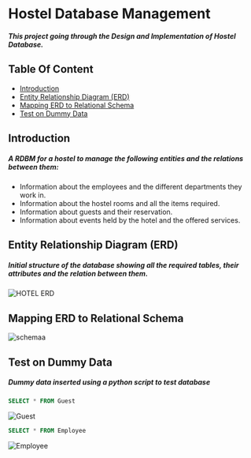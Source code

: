 # Hostel Database Management
##### This project going through the Design and Implementation of Hostel Database. 
## Table Of Content
- [Introduction](#intro)
- [Entity Relationship Diagram (ERD)](#erd)
- [Mapping ERD to Relational Schema](#schema)
- [Test on Dummy Data](#dummy)

<a name="intro"></a>
## Introduction
##### A RDBM for a hostel to manage the following entities and the relations between them:
- Information about the employees and the different departments they work in.
- Information about the hostel rooms and all the items required.
- Information about guests and their reservation.
- Information about events held by the hotel and the offered services.

<a name="erd"></a>
## Entity Relationship Diagram (ERD)
##### Initial structure of the database showing all the required tables, their attributes and the relation between them.
![HOTEL ERD](https://user-images.githubusercontent.com/47898196/179096910-40613635-3d4b-4f99-8c15-9bbfc039e8a7.png)


<a name="schema"></a>
## Mapping ERD to Relational Schema
![schemaa](https://user-images.githubusercontent.com/47898196/179096626-b7b0333c-ee06-4213-a46a-1d1171832243.png)

<a name="dummy"></a>
## Test on Dummy Data
##### Dummy data inserted using a python script to test database 
```sql
SELECT * FROM Guest
```
![Guest](https://user-images.githubusercontent.com/47898196/179097690-6774c10e-36cd-4b65-91d3-025086c71701.PNG)

```sql
SELECT * FROM Employee
```
![Employee](https://user-images.githubusercontent.com/47898196/179098007-58c809a0-e7dd-4ea3-8a5a-04d7c6cde32f.PNG)


